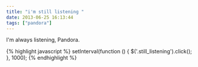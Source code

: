 ```yaml
---
title: "i'm still listening "
date: 2013-06-25 16:13:44
tags: ["pandora"]
---
```


<p>
I'm always listening, Pandora. 

{% highlight javascript %}
setInterval(function () { $('.still_listening').click(); }, 1000);
{% endhighlight %}
</p>

